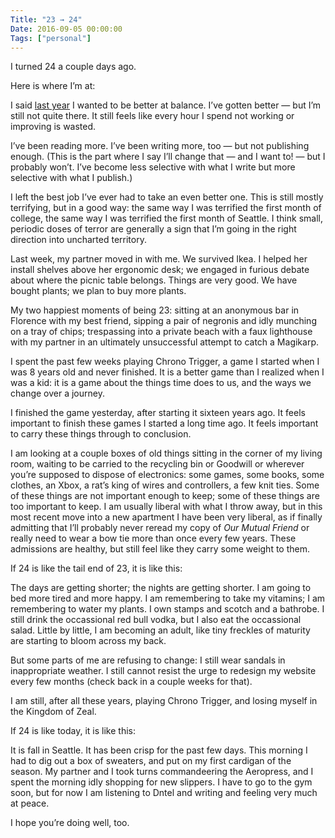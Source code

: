 ```yaml
---
Title: "23 → 24"
Date: 2016-09-05 00:00:00
Tags: ["personal"]
---
```


<p>I turned 24 a couple days ago.</p>


<p>Here is where I’m at:</p>


<p>I said <a href="http://jmduke.com/posts/22/">last year</a> I wanted to be better at balance.  I’ve gotten better — but I’m still not quite there.  It still feels like every hour I spend not working or improving is wasted.</p>


<p>I’ve been reading more.  I’ve been writing more, too — but not publishing enough.  (This is the part where I say I’ll change that — and I want to! — but I probably won’t.  I’ve become less selective with what I write but more selective with what I publish.)</p>


<p>I left the best job I’ve ever had to take an even better one.  This is still mostly terrifying, but in a good way: the same way I was terrified the first month of college, the same way I was terrified the first month of Seattle.  I think small, periodic doses of terror are generally a sign that I’m going in the right direction into uncharted territory.</p>


<p>Last week, my partner moved in with me.  We survived Ikea.  I helped her install shelves above her ergonomic desk; we engaged in furious debate about where the picnic table belongs.  Things are very good.  We have bought plants; we plan to buy more plants.</p>


<p>My two happiest moments of being 23: sitting at an anonymous bar in Florence with my best friend, sipping a pair of negronis and idly munching on a tray of chips; trespassing into a private beach with a faux lighthouse with my partner in an ultimately unsuccessful attempt to catch a Magikarp.</p>


<p>I spent the past few weeks playing Chrono Trigger, a game I started when I was 8 years old and never finished.  It is a better game than I realized when I was a kid: it is a game about the things time does to us, and the ways we change over a journey.</p>


<p>I finished the game yesterday, after starting it sixteen years ago.  It feels important to finish these games I started a long time ago.  It feels important to carry these things through to conclusion.</p>


<p>I am looking at a couple boxes of old things sitting in the corner of my living room, waiting to be carried to the recycling bin or Goodwill or wherever you’re supposed to dispose of electronics: some games, some books, some clothes, an Xbox, a rat’s king of wires and controllers, a few knit ties.  Some of these things are not important enough to keep; some of these things are too important to keep.  I am usually liberal with what I throw away, but in this most recent move into a new apartment I have been very liberal, as if finally admitting that I’ll probably never reread my copy of <em>Our Mutual Friend</em> or really need to wear a bow tie more than once every few years.  These admissions are healthy, but still feel like they carry some weight to them.</p>


<p>If 24 is like the tail end of 23, it is like this:</p>


<p>The days are getting shorter; the nights are getting shorter.  I am going to bed more tired and more happy.  I am remembering to take my vitamins; I am remembering to water my plants.  I own stamps and scotch and a bathrobe.  I still drink the occassional red bull vodka, but I also eat the occassional salad. Little by little, I am becoming an adult, like tiny freckles of maturity are starting to bloom across my back.</p>


<p>But some parts of me are refusing to change: I still wear sandals in inappropriate weather.  I still cannot resist the urge to redesign my website every few months (check back in a couple weeks for that).</p>


<p>I am still, after all these years, playing Chrono Trigger, and losing myself in the Kingdom of Zeal.</p>


<p>If 24 is like today, it is like this:</p>


<p>It is fall in Seattle.  It has been crisp for the past few days.  This morning I had to dig out a box of sweaters, and put on my first cardigan of the season.  My partner and I took turns commandeering the Aeropress, and I spent the morning idly shopping for new slippers.  I have to go to the gym soon, but for now I am listening to Dntel and writing and feeling very much at peace.</p>


<p>I hope you’re doing well, too.</p>
	